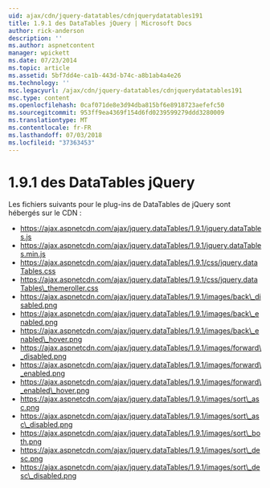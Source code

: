 ```yaml
---
uid: ajax/cdn/jquery-datatables/cdnjquerydatatables191
title: 1.9.1 des DataTables jQuery | Microsoft Docs
author: rick-anderson
description: ''
ms.author: aspnetcontent
manager: wpickett
ms.date: 07/23/2014
ms.topic: article
ms.assetid: 5bf7dd4e-ca1b-443d-b74c-a8b1ab4a4e26
ms.technology: ''
msc.legacyurl: /ajax/cdn/jquery-datatables/cdnjquerydatatables191
msc.type: content
ms.openlocfilehash: 0caf071de8e3d94dba815bf6e8918723aefefc50
ms.sourcegitcommit: 953ff9ea4369f154d6fd0239599279ddd3280009
ms.translationtype: MT
ms.contentlocale: fr-FR
ms.lasthandoff: 07/03/2018
ms.locfileid: "37363453"
---
```

<a name="jquery-datatables-191"></a>1.9.1 des DataTables jQuery
====================
Les fichiers suivants pour le plug-ins de DataTables de jQuery sont hébergés sur le CDN :

- https://ajax.aspnetcdn.com/ajax/jquery.dataTables/1.9.1/jquery.dataTables.js
- https://ajax.aspnetcdn.com/ajax/jquery.dataTables/1.9.1/jquery.dataTables.min.js
- https://ajax.aspnetcdn.com/ajax/jquery.dataTables/1.9.1/css/jquery.dataTables.css
- https://ajax.aspnetcdn.com/ajax/jquery.dataTables/1.9.1/css/jquery.dataTables\_themeroller.css
- https://ajax.aspnetcdn.com/ajax/jquery.dataTables/1.9.1/images/back\_disabled.png
- https://ajax.aspnetcdn.com/ajax/jquery.dataTables/1.9.1/images/back\_enabled.png
- https://ajax.aspnetcdn.com/ajax/jquery.dataTables/1.9.1/images/back\_enabled\_hover.png
- https://ajax.aspnetcdn.com/ajax/jquery.dataTables/1.9.1/images/forward\_disabled.png
- https://ajax.aspnetcdn.com/ajax/jquery.dataTables/1.9.1/images/forward\_enabled.png
- https://ajax.aspnetcdn.com/ajax/jquery.dataTables/1.9.1/images/forward\_enabled\_hover.png
- https://ajax.aspnetcdn.com/ajax/jquery.dataTables/1.9.1/images/sort\_asc.png
- https://ajax.aspnetcdn.com/ajax/jquery.dataTables/1.9.1/images/sort\_asc\_disabled.png
- https://ajax.aspnetcdn.com/ajax/jquery.dataTables/1.9.1/images/sort\_both.png
- https://ajax.aspnetcdn.com/ajax/jquery.dataTables/1.9.1/images/sort\_desc.png
- https://ajax.aspnetcdn.com/ajax/jquery.dataTables/1.9.1/images/sort\_desc\_disabled.png
